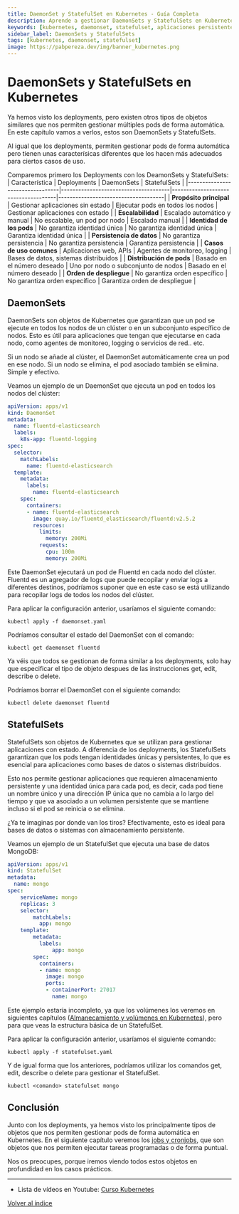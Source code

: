 ```yaml
---
title: DaemonSet y StatefulSet en Kubernetes - Guía Completa
description: Aprende a gestionar DaemonSets y StatefulSets en Kubernetes para crear aplicaciones persistentes y distribuidas. Guía completa con ejemplos prácticos.
keywords: [kubernetes, daemonset, statefulset, aplicaciones persistentes, distribuidas, pods, escalado]
sidebar_label: DaemonSets y StatefulSets 
tags: [kubernetes, daemonset, statefulset]
image: https://pabpereza.dev/img/banner_kubernetes.png
---
```


# DaemonSets y StatefulSets en Kubernetes
Ya hemos visto los deployments, pero existen otros tipos de objetos similares que nos permiten gestionar múltiples pods de forma automática. En este capítulo vamos a verlos, estos son DaemonSets y StatefulSets.

Al igual que los deployments, permiten gestionar pods de forma automática pero tienen unas caracterísicas diferentes que los hacen más adecuados para ciertos casos de uso.

Comparemos primero los Deployments con los DeamonSets y StatefulSets:
| Característica                  | Deployments                          | DaemonSets                          | StatefulSets                        |
|---------------------------------|--------------------------------------|-------------------------------------|-------------------------------------|
| **Propósito principal**         | Gestionar aplicaciones sin estado    | Ejecutar pods en todos los nodos    | Gestionar aplicaciones con estado   |
| **Escalabilidad**               | Escalado automático y manual         | No escalable, un pod por nodo       | Escalado manual                     |
| **Identidad de los pods**       | No garantiza identidad única         | No garantiza identidad única        | Garantiza identidad única           |
| **Persistencia de datos**       | No garantiza persistencia            | No garantiza persistencia           | Garantiza persistencia              |
| **Casos de uso comunes**        | Aplicaciones web, APIs               | Agentes de monitoreo, logging       | Bases de datos, sistemas distribuidos |
| **Distribución de pods**        | Basado en el número deseado          | Uno por nodo o subconjunto de nodos | Basado en el número deseado         |
| **Orden de despliegue**         | No garantiza orden específico        | No garantiza orden específico       | Garantiza orden de despliegue       |


## DaemonSets
DaemonSets son objetos de Kubernetes que garantizan que un pod se ejecute en todos los nodos de un clúster o en un subconjunto específico de nodos. Esto es útil para aplicaciones que tengan que ejecutarse en cada nodo, como agentes de monitoreo, logging o servicios de red.. etc.

Si un nodo se añade al clúster, el DaemonSet automáticamente crea un pod en ese nodo. Si un nodo se elimina, el pod asociado también se elimina. Simple y efectivo.

Veamos un ejemplo de un DaemonSet que ejecuta un pod en todos los nodos del clúster:
```yaml
apiVersion: apps/v1
kind: DaemonSet
metadata:
  name: fluentd-elasticsearch
  labels:
    k8s-app: fluentd-logging
spec:
  selector:
    matchLabels:
      name: fluentd-elasticsearch
  template:
    metadata:
      labels:
        name: fluentd-elasticsearch
    spec:
      containers:
      - name: fluentd-elasticsearch
        image: quay.io/fluentd_elasticsearch/fluentd:v2.5.2
        resources:
          limits:
            memory: 200Mi
          requests:
            cpu: 100m
            memory: 200Mi
```

Este DaemonSet ejecutará un pod de Fluentd en cada nodo del clúster. Fluentd es un agregador de logs que puede recopilar y enviar logs a diferentes destinos, podríamos suponer que en este caso se está utilizando para recopilar logs de todos los nodos del clúster.

Para aplicar la configuración anterior, usaríamos el siguiente comando:
```shell
kubectl apply -f daemonset.yaml
```
Podríamos consultar el estado del DaemonSet con el comando:
```shell
kubectl get daemonset fluentd
```

Ya véis que todos se gestionan de forma similar a los deployments, solo hay que especificar el tipo de objeto despues de las instrucciones get, edit, describe o delete.

Podríamos borrar el DaemonSet con el siguiente comando:
```shell
kubectl delete daemonset fluentd
```


## StatefulSets
StatefulSets son objetos de Kubernetes que se utilizan para gestionar aplicaciones con estado. A diferencia de los deployments, los StatefulSets garantizan que los pods tengan identidades únicas y persistentes, lo que es esencial para aplicaciones como bases de datos o sistemas distribuidos.

Esto nos permite gestionar aplicaciones que requieren almacenamiento persistente y una identidad única para cada pod, es decir, cada pod tiene un nombre único y una dirección IP única que no cambia a lo largo del tiempo y que va asociado a un volumen persistente que se mantiene incluso si el pod se reinicia o se elimina.

¿Ya te imaginas por donde van los tiros? Efectivamente, esto es ideal para bases de datos o sistemas con almacenamiento persistente.

Veamos un ejemplo de un StatefulSet que ejecuta una base de datos MongoDB:
```yaml
apiVersion: apps/v1
kind: StatefulSet
metadata:
  name: mongo
spec:
    serviceName: mongo
    replicas: 3
    selector:
        matchLabels:
          app: mongo
    template:
        metadata:
          labels:
              app: mongo
        spec:
          containers:
          - name: mongo
            image: mongo
            ports:
            - containerPort: 27017
              name: mongo
```

Este ejemplo estaría incompleto, ya que los volúmenes los veremos en siguientes capítulos ([Almanecamiento y volúmenes en Kubernetes](./118.Almacenamiento.md)), pero para que veas la estructura básica de un StatefulSet.

Para aplicar la configuración anterior, usaríamos el siguiente comando:
```shell
kubectl apply -f statefulset.yaml
```

Y de igual forma que los anteriores, podríamos utilizar los comandos get, edit, describe o delete para gestionar el StatefulSet.
```shell
kubectl <comando> statefulset mongo
```


## Conclusión
Junto con los deployments, ya hemos visto los principalmente tipos de objetos que nos permiten gestionar pods de forma automática en Kubernetes. En el siguiente capítulo veremos los [jobs y cronjobs](110.Jobs.md), que son objetos que nos permiten ejecutar tareas programadas o de forma puntual.

Nos os preocupes, porque iremos viendo todos estos objetos en profundidad en los casos prácticos.


---
* Lista de vídeos en Youtube: [Curso Kubernetes](https://www.youtube.com/playlist?list=PLQhxXeq1oc2k9MFcKxqXy5GV4yy7wqSma)

[Volver al índice](README.md#índice)